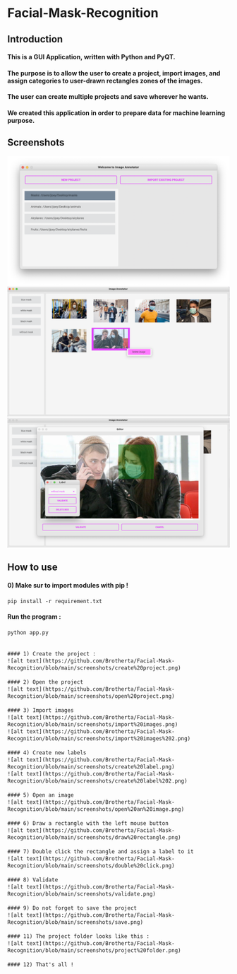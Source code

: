 # Facial-Mask-Recognition

## Introduction

#### This is a GUI Application, written with Python and PyQT.
#### The purpose is to allow the user to create a project, import images, and assign categories to user-drawn rectangles zones of the images.
#### The user can create multiple projects and save wherever he wants.
#### We created this application in order to prepare data for machine learning purpose.

## Screenshots

![alt text](https://github.com/Brotherta/Facial-Mask-Recognition/blob/main/screenshots/project_list_window.png)
![alt text](https://github.com/Brotherta/Facial-Mask-Recognition/blob/main/screenshots/main%20window.png)
![alt text](https://github.com/Brotherta/Facial-Mask-Recognition/blob/main/screenshots/editor%20window.png)

## How to use

#### 0) Make sur to import modules with pip !
```
pip install -r requirement.txt
```

#### Run the program :
```
python app.py


#### 1) Create the project :
![alt text](https://github.com/Brotherta/Facial-Mask-Recognition/blob/main/screenshots/create%20project.png)

#### 2) Open the project
![alt text](https://github.com/Brotherta/Facial-Mask-Recognition/blob/main/screenshots/open%20project.png)

#### 3) Import images
![alt text](https://github.com/Brotherta/Facial-Mask-Recognition/blob/main/screenshots/import%20images.png)
![alt text](https://github.com/Brotherta/Facial-Mask-Recognition/blob/main/screenshots/import%20images%202.png)

#### 4) Create new labels
![alt text](https://github.com/Brotherta/Facial-Mask-Recognition/blob/main/screenshots/create%20label.png)
![alt text](https://github.com/Brotherta/Facial-Mask-Recognition/blob/main/screenshots/create%20label%202.png)

#### 5) Open an image
![alt text](https://github.com/Brotherta/Facial-Mask-Recognition/blob/main/screenshots/open%20an%20image.png)

#### 6) Draw a rectangle with the left mouse button
![alt text](https://github.com/Brotherta/Facial-Mask-Recognition/blob/main/screenshots/draw%20rectangle.png)

#### 7) Double click the rectangle and assign a label to it
![alt text](https://github.com/Brotherta/Facial-Mask-Recognition/blob/main/screenshots/double%20click.png)

#### 8) Validate
![alt text](https://github.com/Brotherta/Facial-Mask-Recognition/blob/main/screenshots/validate.png)

#### 9) Do not forget to save the project
![alt text](https://github.com/Brotherta/Facial-Mask-Recognition/blob/main/screenshots/save.png)

#### 11) The project folder looks like this :
![alt text](https://github.com/Brotherta/Facial-Mask-Recognition/blob/main/screenshots/project%20folder.png)

#### 12) That's all ! 
